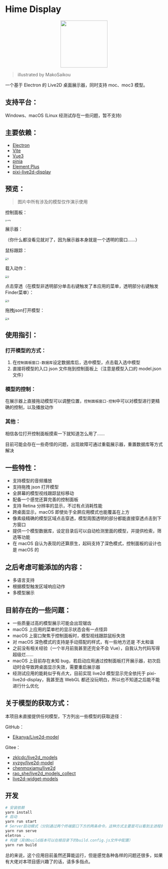 # Hime Display

<p align="center">
  <img width="150" src="./public/icons/logo.png">
</p>

> illustrated by MakoSaikou

一个基于 Electron 的 Live2D 桌面展示器，同时支持 moc、moc3 模型。

## 支持平台：

Windows、macOS (Linux 经测试存在一些问题，暂不支持)

## 主要依赖：

- [Electron](https://github.com/electron/electron)
- [Vite](https://github.com/vitejs/vite)
- [Vue3](https://github.com/vuejs/vue)
- [pinia](https://github.com/vuejs/pinia)
- [Element Plus](https://github.com/element-plus/element-plus)
- [pixi-live2d-display](https://github.com/guansss/pixi-live2d-display)

## 预览：

> 图片中所有涉及的模型仅作演示使用

控制面板：

<img src="images/config.png" alt="config" style="zoom:30%;" />

展示器：

（你什么都没看见就对了，因为展示器本身就是一个透明的窗口……）

鼠标跟踪：

<img src="images/1.gif" alt="1" style="zoom:50%;" />

载入动作：

<img src="images/2.gif" alt="2" style="zoom:50%;" />

点击穿透（在模型非透明部分单击右键触发了本应用的菜单，透明部分右键触发Finder菜单）：

<img src="images/3.gif" alt="3" style="zoom:50%;" />

拖拽json打开模型：

<img src="images/4.gif" alt="4" style="zoom:50%;" />

## 使用指引：

### 打开模型的方式：

1. 在`控制面板窗口-数据库`设定数据库后，选中模型，点击载入选中模型
2. 直接将模型的入口 json 文件拖到控制面板上（注意是模型入口的 model.json 文件）

### 模型的控制：

在展示器上直接拖动模型可以调整位置，`控制面板窗口-控制`中可以对模型进行更精确的控制，以及播放动作

### 其他：

相信各位打开控制面板摸索一下就知道怎么用了……

目前可能会存在一些奇怪的问题，出现故障可通过重载展示器，重置数据库等方式解决

## 一些特性：

- 支持模型的音频播放
- 支持拖拽 json 打开模型
- 全屏幕的模型视线跟踪鼠标移动
- 配备一个感觉还算完善的控制面板
- 支持 Retina 分辨率的显示，不过有点消耗性能
- 跨桌面显示，macOS 即使处于全屏应用模式也能覆盖在上方
- 像素级精确的模型区域点击穿透，模型周围透明的部分都能直接穿透点击到下方窗口
- 提供一个模型数据库，设定目录后可以自动检测里面的模型，并提供检索，筛选等功能
- 在 macOS 自认为表现的还算原生，起码支持了深色模式，控制面板的设计也是 macOS 的

## 之后考虑可能添加的内容：

- 多语言支持
- 根据模型触发区域响应动作
- 多模型展示

## 目前存在的一些问题：

- 一些质量过高的模型展示可能会出现锯齿
- macOS 上应用的菜单栏的显示状态会有一点怪异
- macOS 上窗口聚焦于控制面板时，模型视线跟踪鼠标失效
- 对 macOS 深色模式的支持是手动搭配的样式，有一些地方还是 不太和谐
- 之前没有相关经验（一个半月前我甚至还完全不会 Vue），自我认为代码写得超级烂……
- macOS 上目前存在未知 bug，若启动应用通过控制面板打开展示器，初次启动时会导致跨桌面显示失效，需要重启展示器
- 经测试应用的能耗似乎有点大，目前实现 live2d 模型显示完全依托于 pixi-live2d-display，我甚至连 WebGL 都还没玩明白，所以也不知道之后能不能进行什么优化

## 关于模型的获取方式：

本项目未直接提供任何模型，下方列出一些模型的获取途径：

GitHub：

- [Eikanya/Live2d-model](https://github.com/Eikanya/Live2d-model)

Gitee：

- [zklcdc/live2d_models](https://gitee.com/zklcdc/live2d_models)
- [xyzgy/live2d-model](https://gitee.com/xyzgy/live2d-model)
- [chenmoxiamu/live2d](https://gitee.com/chenmoxiamu/live2d)
- [rao_she/live2d_models_collect](https://gitee.com/rao_she/live2d_models_collect)
- [live2d-widget-models](https://gitee.com/anoinu/live2d-widget-models)

## 开发

```bash
# 安装依赖
yarn install
# 启动
yarn run start
# Server启动模式（分别通过两个终端窗口下方的两条命令，这种方式主要是可以看到主进程的控制台输出）
yarn run serve
eletron .
# 构建（具体build版本可以在根目录下的build.config.js文件中配置）
yarn run build
```

总的来说，这个应用目前虽然还算能运行，但是感觉各种各样的问题还很多，如果有大佬对本项目感兴趣了的话，请多多指点。
